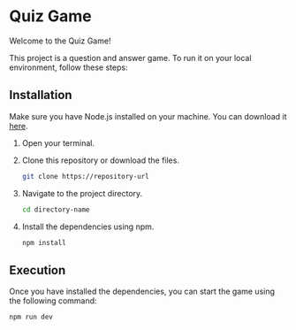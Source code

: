 # Quiz Game

Welcome to the Quiz Game!

This project is a question and answer game. To run it on your local environment, follow these steps:

## Installation

Make sure you have Node.js installed on your machine. You can download it [here](https://nodejs.org/).

1. Open your terminal.
2. Clone this repository or download the files.

    ```bash
    git clone https://repository-url
    ```

3. Navigate to the project directory.

    ```bash
    cd directory-name
    ```

4. Install the dependencies using npm.

    ```bash
    npm install
    ```

## Execution

Once you have installed the dependencies, you can start the game using the following command:

```bash
npm run dev
